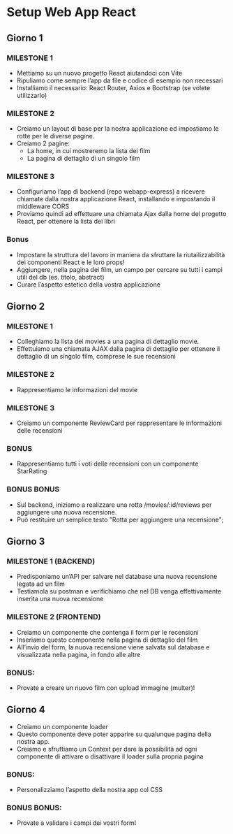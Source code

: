 # Setup Web App React

## Giorno 1
### MILESTONE 1
- Mettiamo su un nuovo progetto React aiutandoci con Vite
- Ripuliamo come sempre l’app da file e codice di esempio non necessari
- Installiamo il necessario: React Router, Axios e Bootstrap (se volete utilizzarlo)

### MILESTONE 2
- Creiamo un layout di base per la nostra applicazione ed impostiamo le rotte per le diverse pagine.
- Creiamo 2 pagine:
    - La home, in cui mostreremo la lista dei film
    - La pagina di dettaglio di un singolo film

### MILESTONE 3
- Configuriamo l’app di backend (repo webapp-express) a ricevere chiamate dalla nostra applicazione React, installando e impostando il middleware CORS
- Proviamo quindi ad effettuare una chiamata Ajax dalla home del progetto React, per ottenere la lista dei libri

### Bonus
- Impostare la struttura del lavoro in maniera da sfruttare la riutailizzabilità dei componenti React e le loro props!
- Aggiungere, nella pagina dei film, un campo per cercare su tutti i campi utili del db (es. titolo, abstract)
- Curare l’aspetto estetico della vostra applicazione

## Giorno 2
### MILESTONE 1
- Colleghiamo la lista dei movies a una pagina di dettaglio movie.
- Effettuiamo una chiamata AJAX dalla pagina di dettaglio per ottenere il dettaglio di un singolo film, comprese le sue recensioni

### MILESTONE 2
- Rappresentiamo le informazioni del movie

### MILESTONE 3
- Creiamo un componente ReviewCard per rappresentare le informazioni delle recensioni

### BONUS
- Rappresentiamo tutti i voti delle recensioni con un componente StarRating

### BONUS BONUS
- Sul backend, iniziamo a realizzare una rotta /movies/:id/reviews per aggiungere una nuova recensione.
- Può restituire un semplice testo "Rotta per aggiungere una recensione";

## Giorno 3
### MILESTONE 1 (BACKEND)
- Predisponiamo un’API per salvare nel database una nuova recensione legata ad un film
- Testiamola su postman e verifichiamo che nel DB venga effettivamente inserita una nuova recensione

### MILESTONE 2 (FRONTEND)
- Creiamo un componente che contenga il form per le recensioni
- Inseriamo questo componente nella pagina di dettaglio del film
- All’invio del form, la nuova recensione viene salvata sul database e visualizzata nella pagina, in fondo alle altre

### BONUS:
- Provate a creare un nuovo film con upload immagine (multer)!

## Giorno 4
- Creiamo un componente loader
- Questo componente deve poter apparire su qualunque pagina della nostra app.
- Creiamo e sfruttiamo un Context per dare la possibilità ad ogni componente di attivare o disattivare il loader sulla propria pagina

### BONUS:
- Personalizziamo l’aspetto della nostra app col CSS

### BONUS BONUS:
- Provate a validare i campi dei vostri form!